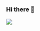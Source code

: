 ### Hi there 👋

![](https://github-readme-stats.vercel.app/api?username=trswygg)

<!--
**trswygg/trswygg** is a ✨ _special_ ✨ repository because its `README.md` (this file) appears on your GitHub profile.

Here are some ideas to get you started:

- 🔭 I’m currently working on ...
- 🌱 I’m currently learning ...
- 👯 I’m looking to collaborate on ...
- 🤔 I’m looking for help with ...
- 💬 Ask me about ...
- 📫 How to reach me: ...
- 😄 Pronouns: ...
- ⚡ Fun fact: ...

TODO(trswygg): [-](https://zhuanlan.zhihu.com/p/180550738)
-->
